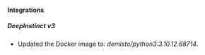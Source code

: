 #### Integrations
##### DeepInstinct v3
- Updated the Docker image to: *demisto/python3:3.10.12.68714*.
